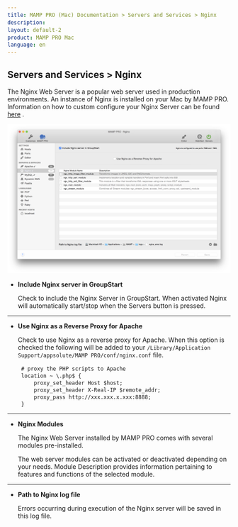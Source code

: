 ```yaml
---
title: MAMP PRO (Mac) Documentation > Servers and Services > Nginx
description: 
layout: default-2
product: MAMP PRO Mac
language: en
---
```


## Servers and Services > Nginx

The Nginx Web Server is a popular web server used in production environments. An instance of Nginx is installed on your Mac by MAMP PRO.  Information on how to custom configure your Nginx Server can be found [here](../../Settings/Hosts/Nginx) . 

![MAMP](/en/MAMP-PRO-Mac/Servers-and-Services/Nginx/Nginx.png)

*  **Include Nginx server in GroupStart**  

    Check to include the Nginx Server in GroupStart. When activated Nginx will automatically start/stop when the Servers button is pressed.

---

*  **Use Nginx as a Reverse Proxy for Apache**  

    Check to use Nginx as a reverse proxy for Apache. When this option is checked the following will be added to your  `/Library/Application Support/appsolute/MAMP PRO/conf/nginx.conf` file.
    
        # proxy the PHP scripts to Apache
        location ~ \.php$ {
            proxy_set_header Host $host;
            proxy_set_header X-Real-IP $remote_addr;
            proxy_pass http://xxx.xxx.x.xxx:8888;
        }

    
---

*  **Nginx Modules**

    The Nginx Web Server installed by MAMP PRO comes with several modules pre-installed.

    The web server modules can be activated or deactivated depending on your needs. Module Description provides information pertaining to features and functions of the selected module.

---

*  **Path to Nginx log file**

    Errors occurring during execution of the Nginx server will be saved in this log file.
